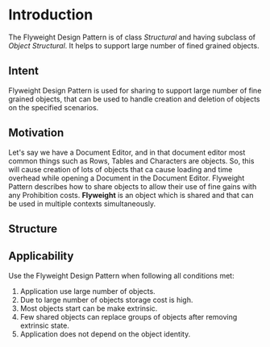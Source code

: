 # Introduction
The Flyweight Design Pattern is of class *Structural* and having subclass of *Object Structural*. It helps to support large number of fined grained objects.

## Intent
Flyweight Design Pattern is used for sharing to support large number of fine grained objects, that can be used to handle creation and deletion of objects on the specified scenarios.

## Motivation
Let's say we have a Document Editor, and in that document editor most common things such as Rows, Tables and Characters are objects. So, this will cause creation of lots of objects that ca cause loading and time overhead while opening a Document in the Document Editor.
Flyweight Pattern describes how to share objects to allow their use of fine gains with any Prohibition costs.
**Flyweight** is an object which is shared and that can be used in multiple contexts simultaneously.

## Structure

## Applicability
Use the Flyweight Design Pattern when following all conditions met:
1. Application use large number of objects.
2. Due to large number of objects storage cost is high.
3. Most objects start can be make extrinsic.
4. Few shared objects can replace groups of objects after removing extrinsic state.
5. Application does not depend on the object identity.